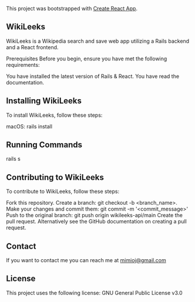 This project was bootstrapped with [Create React App](https://github.com/facebook/create-react-app).

## WikiLeeks

WikiLeeks is a Wikipedia search and save web app utilizing a Rails backend and a React frontend.

Prerequisites
Before you begin, ensure you have met the following requirements:

You have installed the latest version of Rails & React.
You have read the documentation.

## Installing WikiLeeks
To install WikiLeeks, follow these steps:

macOS:
rails install


## Running Commands
rails s

## Contributing to WikiLeeks
To contribute to WikiLeeks, follow these steps:

Fork this repository.
Create a branch: git checkout -b <branch_name>.
Make your changes and commit them: git commit -m '<commit_message>'
Push to the original branch: git push origin wikileeks-api/main
Create the pull request.
Alternatively see the GitHub documentation on creating a pull request.



## Contact
If you want to contact me you can reach me at mimioj@gmail.com

## License
This project uses the following license: GNU General Public License v3.0
